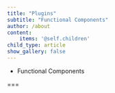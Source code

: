 ```yaml
---
title: "Plugins"
subtitle: "Functional Components"
author: /about
content:
    items: '@self.children'
child_type: article
show_gallery: false
---
```


- Functional Components

===

